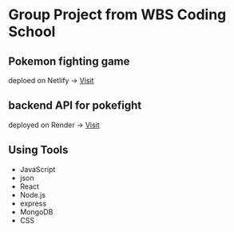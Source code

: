 # Group Project from WBS Coding School
 
## Pokemon fighting game
deploed on Netlify →
[Visit](https://marvelous-dodol-a86d1e.netlify.app)



## backend API for pokefight
deployed on Render →
[Visit](https://pokebackend-oxnq.onrender.com/pokemons)

## Using Tools
- JavaScript
- json
- React
- Node.js
- express
- MongoDB
- CSS
